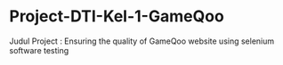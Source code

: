 # Project-DTI-Kel-1-GameQoo
Judul Project : Ensuring the quality of  GameQoo website using selenium software testing
